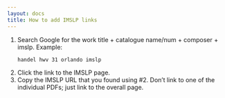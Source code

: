 ```yaml
---
layout: docs 
title: How to add IMSLP links
---
```

1. Search Google for the work title + catalogue name/num + composer + imslp. Example:
   ```
   handel hwv 31 orlando imslp
   ```
2. Click the link to the IMSLP page.
3. Copy the IMSLP URL that you found using #2. Don’t link to one of the individual PDFs; just link to the overall page.
